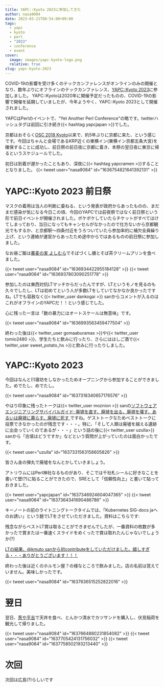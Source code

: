 ```yaml
---
title: YAPC::Kyoto 2023に参加してきた
author: nasa9084
date: 2023-03-21T00:54:00+09:00
tags:
  - yapc
  - kyoto
  - perl
  - "2023"
  - conference
  - event
cover:
  image: images/yapc-kyoto-logo.png
  relative: true
slug: yapc-kyoto-2023
---
```


COVID-19の影響を受け多くのテックカンファレンスがオンラインのみの開催となり、数年ぶりにオフラインのテックカンファレンス、[YAPC::Kyoto 2023](https://yapcjapan.org/2023kyoto/)に参加しました。
YAPC::Kyotoは2020年に開催予定だったものの、COVID-19の影響で開催を延期していましたが、今年ようやく、YAPC::Kyoto 2023として開催されました。

YAPCはPerlのイベントで、“Yet Another Perl Conference"の略です。twitterハッシュタグは前回に引き続き{{< hashtag yapcjapan >}}でした。

京都はおそらく[OSC 2018 Kyoto](https://www.ospn.jp/osc2018-kyoto/)以来で、約5年ぶりに京都に来た、という感じです。今回はちゃんと会場であるKRP近くの東横イン(東横イン京都五条大宮)を確保することに成功し、前日祭の前日夜に京都に着き、本祭の翌日夜に東京に帰るというスケジュールでした。

初日は到着が遅かったこともあり、深夜に{{< hashtag yapcramen >}}することとなりました。
{{< tweet user="nasa9084" id="1636754821641392131" >}}

# YAPC::Kyoto 2023 前日祭

マスクの着用は当人の判断に委ねる、という発表が政府からあったものの、まだまだ感染が気になる今日この頃、今回のYAPCでは前夜祭ではなく前日祭という形で前日イベントが開催されました。ボケボケしていたらチケットがすべてはけてしまっており、当日になってもキャンセルがなかったので仕方ないから京都観光でもするか、と京都駅〜四条付近をうろついていたら参加率的に補欠全員繰り上げ、という連絡が運営からあったため途中からではあるものの前日祭に参加しました。

なお昼ご飯は[蕎麦の実 よしむら](https://yoshimura-gr.com/sobanomi/)でそばづくし膳とそば茶クリームプリンを食べました。

{{< tweet user="nasa9084" id="1636934422955184128" >}}
{{< tweet user="nasa9084" id="1636937803090251778" >}}

参加したのは東西対抗LTマッチからだったんですが、LTというモノを見るのも久々でしたし、LTは初めてという人が多数LTをしていてなかなか良かったですね。LTでも容赦なく{{< twitter_user dankogai >}} sanからコメントが入るのはこれがオフラインのYAPCだ！！という感じでした。

心に残った一言は「数の暴力にはオートスケールは無意味」です。

{{< tweet user="nasa9084" id="1636993563459477504" >}}

終わった後は{{< twitter_user gomaaburamax >}}や{{< twitter_user tomio2480 >}}、学生たちと飲みに行ったり、さらにははしご酒で{{< twitter_user sweet_potato_hs >}}と飲みに行ったりしました。

# YAPC::Kyoto 2023

今回はなんと(!)寝坊をしなかったためオープニングから参加することができました。めでたし、めでたし。

{{< tweet user="nasa9084" id="1637318340657176576" >}}

やはり印象に残ったトークは{{< twitter_user moznion >}} sanの[ソフトウェアエンジニアリングサバイバルガイド: 廃墟を直す、廃墟を出る、廃墟を壊す、あるいは廃墟に暮らす、廃墟に死す ](https://yapcjapan.org/2023kyoto/timetable.html#talk-4)ですね。ゲストトークなためベストトークに投票できなかったのが残念です・・・。特に、「そして人類は廃墟を越える遺跡に出会っていくのであるが・・・」という話の後に{{< twitter_user uzulla>}} sanから「古墳はどうですか」などという質問が上がっていたのは面白かったです。

{{< tweet user="uzulla" id="1637331563158605826" >}}

皆さん金の弾丸で廃墟をなんとかしていきましょう。

アトリウムにはPerl神社なるものがあり、そこでは千社札シールに好きなことを書いて壁(?)に貼ることができたので、SREとして「信頼性向上」と書いて貼っておきました。

{{< tweet user="yapcjapan" id="1637346924604047365" >}}
{{< tweet user="nasa9084" id="1637364341690486786" >}}

キーノートの前のライトニングトークタイムでは、「Kubernetes SIG-docs jaへのお誘い」という題でLTをさせていただきました。資料はこちらです:

<script defer class="speakerdeck-embed" data-id="881a0bc38e42404e913cc9c3013a2296" data-ratio="1.77777777777778" src="//speakerdeck.com/assets/embed.js"></script>

残念ながらベストLT賞は取ることができませんでしたが、一番資料の枚数が多かったで賞または一番速くスライドをめくったで賞は取れたんじゃないでしょうか(?)

<ins datetime="2023-03-23T00:47:00+09:00">LTの結果、[@kmuto sanから初contributeをしていただけました](https://github.com/kubernetes/website/pull/40199)。嬉しすぎる・・・ありがとうございます！！！</ins>

終わった後は近くのホルモン屋？の様なところで飲みました。店の名前は覚えていません。美味しかったです。

{{< tweet user="nasa9084" id="1637636515252822016" >}}

# 翌日

翌日、[葱や平吉](https://kiwa-group.co.jp/negiya_takasegawa/)で天丼を食べ、とんかつ清水でカツサンドを購入し、伏見稲荷を観光して帰りました。

{{< tweet user="nasa9084" id="1637664880231854082" >}}
{{< tweet user="nasa9084" id="1637705424131756032" >}}
{{< tweet user="nasa9084" id="1637758502193213440" >}}

# 次回

次回は広島(?)らしいです
